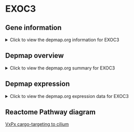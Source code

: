 <h1>EXOC3</h1>

<h2>Gene information</h2>
<details>
  <summary>Click to view the depmap.org information for EXOC3</summary>
  <iframe src="https://depmap.org/portal/gene/EXOC3?tab=about" style="border:none;width:100%;height:800px"></iframe>
</details>

<h2>Depmap overview</h2>
<details>
  <summary>Click to view the depmap.org summary for EXOC3</summary>
  <iframe src="https://depmap.org/portal/gene/EXOC3?tab=overview" style="border:none;width:100%;height:800px"></iframe>
</details>

<h2>Depmap expression</h2>
<details>
  <summary>Click to view the depmap.org expression data for EXOC3</summary>
  <iframe src="https://depmap.org/portal/gene/EXOC3?tab=characterization" style="border:none;width:100%;height:800px"></iframe>
</details>



<h2>Reactome Pathway diagram</h2>
<a href="https://reactome.org/PathwayBrowser/#/R-HSA-5620916" target="_BLANK">VxPx cargo-targeting to cilium</a>



